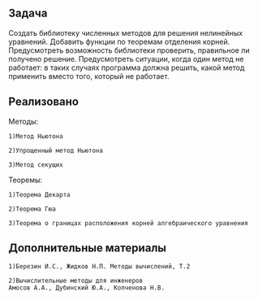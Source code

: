 
## Задача
Создать библиотеку численных методов для решения нелинейных уравнений. Добавить функции по теоремам отделения корней. Предусмотреть возможность библиотеки проверить, правильное ли получено решение. Предусмотреть ситуации, когда один метод не работает: в таких случаях программа должна решить, какой метод применить вместо того, который не работает.

## Реализовано

Методы:

    1)Метод Ньютона

    2)Упрощенный метод Ньютона

    3)Метод секущих

Теоремы:

    1)Теорема Декарта

    2)Теорема Гюа

    3)Теорема о границах расположения корней алгебраического уравнения

## Дополнительные материалы

    1)Березин И.С., Жидков Н.П. Методы вычислений, Т.2

    2)Вычислительные методы для инженеров
    Амосов А.А., Дубинский Ю.А., Копченова Н.В.

